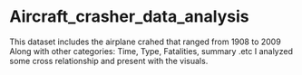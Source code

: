 # Aircraft_crasher_data_analysis
This dataset includes the airplane crahed that ranged from 1908 to 2009
Along with other categories: Time, Type, Fatalities, summary .etc
I analyzed some cross relationship and present with the visuals.
